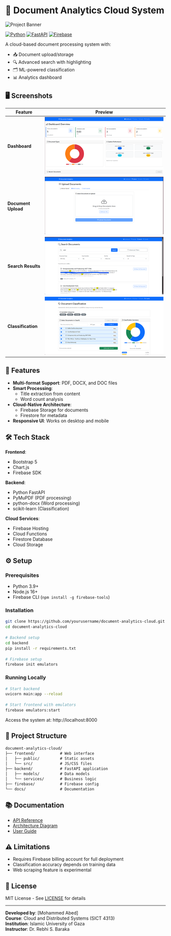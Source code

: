 # 📁 Document Analytics Cloud System

![Project Banner](https://via.placeholder.com/1200x400?text=Document+Analytics+Cloud+Banner) <!-- Replace with actual banner image -->

[![Python](https://img.shields.io/badge/Python-3.9+-blue.svg)](https://python.org)
[![FastAPI](https://img.shields.io/badge/FastAPI-0.68+-green.svg)](https://fastapi.tiangolo.com)
[![Firebase](https://img.shields.io/badge/Firebase-9.0+-orange.svg)](https://firebase.google.com)

A cloud-based document processing system with:
- 📤 Document upload/storage
- 🔍 Advanced search with highlighting
- 🗂 ML-powered classification
- 📊 Analytics dashboard

## 🖥️ Screenshots

| Feature | Preview |
|---------|---------|
| **Dashboard** | ![Dashboard](screenshots/home.png) |
| **Document Upload** | ![Upload](screenshots/upload.png) |
| **Search Results** | ![Search](screenshots/search.png) |
| **Classification** | ![Classification](screenshots/classify.png) |

## 🚀 Features

- **Multi-format Support**: PDF, DOCX, and DOC files
- **Smart Processing**:
  - Title extraction from content
  - Word count analysis
- **Cloud-Native Architecture**:
  - Firebase Storage for documents
  - Firestore for metadata
- **Responsive UI**: Works on desktop and mobile

## 🛠️ Tech Stack

**Frontend**:
- Bootstrap 5
- Chart.js
- Firebase SDK

**Backend**:
- Python FastAPI
- PyMuPDF (PDF processing)
- python-docx (Word processing)
- scikit-learn (Classification)

**Cloud Services**:
- Firebase Hosting
- Cloud Functions
- Firestore Database
- Cloud Storage

## ⚙️ Setup

### Prerequisites
- Python 3.9+
- Node.js 16+
- Firebase CLI (`npm install -g firebase-tools`)

### Installation
```bash
git clone https://github.com/yourusername/document-analytics-cloud.git
cd document-analytics-cloud

# Backend setup
cd backend
pip install -r requirements.txt

# Firebase setup
firebase init emulators
```

### Running Locally
```bash
# Start backend
uvicorn main:app --reload

# Start frontend with emulators
firebase emulators:start
```

Access the system at: http://localhost:8000

## 📂 Project Structure
```
document-analytics-cloud/
├── frontend/           # Web interface
│   ├── public/         # Static assets
│   └── src/            # JS/CSS files
├── backend/            # FastAPI application
│   ├── models/         # Data models
│   └── services/       # Business logic
├── firebase/           # Firebase config
└── docs/               # Documentation
```

## 📚 Documentation
- [API Reference](docs/API.md)
- [Architecture Diagram](docs/ARCHITECTURE.md)
- [User Guide](docs/USER_GUIDE.md)

## ⚠️ Limitations
- Requires Firebase billing account for full deployment
- Classification accuracy depends on training data
- Web scraping feature is experimental

## 📜 License
MIT License - See [LICENSE](LICENSE) for details

---

**Developed by**: [Mohammed Abed]  
**Course**: Cloud and Distributed Systems (SICT 4313)  
**Institution**: Islamic University of Gaza  
**Instructor**: Dr. Rebhi S. Baraka
